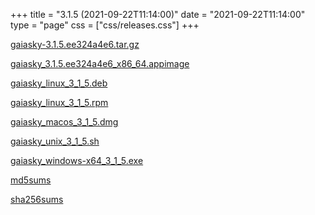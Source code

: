 +++
title = "3.1.5 (2021-09-22T11:14:00)"
date = "2021-09-22T11:14:00"
type = "page"
css = ["css/releases.css"]
+++

<section class="download-links">

<div class="package">

[gaiasky-3.1.5.ee324a4e6.tar.gz](https://gaia.ari.uni-heidelberg.de/gaiasky/releases/3.1.5.ee324a4e6/gaiasky-3.1.5.ee324a4e6.tar.gz)

</div>
<div class="package">

[gaiasky_3.1.5.ee324a4e6_x86_64.appimage](https://gaia.ari.uni-heidelberg.de/gaiasky/releases/3.1.5.ee324a4e6/gaiasky_3.1.5.ee324a4e6_x86_64.appimage)

</div>
<div class="package">

[gaiasky_linux_3_1_5.deb](https://gaia.ari.uni-heidelberg.de/gaiasky/releases/3.1.5.ee324a4e6/gaiasky_linux_3_1_5.deb)

</div>
<div class="package">

[gaiasky_linux_3_1_5.rpm](https://gaia.ari.uni-heidelberg.de/gaiasky/releases/3.1.5.ee324a4e6/gaiasky_linux_3_1_5.rpm)

</div>
<div class="package">

[gaiasky_macos_3_1_5.dmg](https://gaia.ari.uni-heidelberg.de/gaiasky/releases/3.1.5.ee324a4e6/gaiasky_macos_3_1_5.dmg)

</div>
<div class="package">

[gaiasky_unix_3_1_5.sh](https://gaia.ari.uni-heidelberg.de/gaiasky/releases/3.1.5.ee324a4e6/gaiasky_unix_3_1_5.sh)

</div>
<div class="package">

[gaiasky_windows-x64_3_1_5.exe](https://gaia.ari.uni-heidelberg.de/gaiasky/releases/3.1.5.ee324a4e6/gaiasky_windows-x64_3_1_5.exe)

</div>
<div class="package">

[md5sums](https://gaia.ari.uni-heidelberg.de/gaiasky/releases/3.1.5.ee324a4e6/md5sums)

</div>
<div class="package">

[sha256sums](https://gaia.ari.uni-heidelberg.de/gaiasky/releases/3.1.5.ee324a4e6/sha256sums)

</div>


</section>
